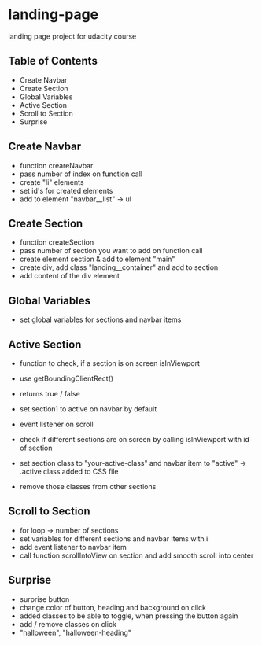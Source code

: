 # landing-page
landing page project for udacity course

## Table of Contents

- Create Navbar
- Create Section
- Global Variables
- Active Section
- Scroll to Section
- Surprise

## Create Navbar

- function creareNavbar
- pass number of index on function call
- create "li" elements
- set id's for created elements
- add to element "navbar__list" -> ul

## Create Section

- function createSection
- pass number of section you want to add on function call
- create element section & add to element "main"
- create div, add class "landing__container" and add to section
- add content of the div element

## Global Variables

- set global variables for sections and navbar items

## Active Section

- function to check, if a section is on screen isInViewport
- use getBoundingClientRect()
- returns true / false

- set section1 to active on navbar by default

- event listener on scroll
- check if different sections are on screen by calling isInViewport with id of section
- set section class to "your-active-class" and navbar item to "active"
    -> .active class added to CSS file
- remove those classes from other sections

## Scroll to Section

- for loop -> number of sections
- set variables for different sections and navbar items with i
- add event listener to navbar item
- call function scrollIntoView on section and add smooth scroll into center

## Surprise

- surprise button
- change color of button, heading and background on click
- added classes to be able to toggle, when pressing the button again
- add / remove classes on click
- "halloween", "halloween-heading"
